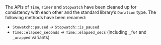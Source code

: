 The APIs of `Time`, `Timer` and `Stopwatch` have been cleaned up for consistency with each other and the standard library’s `Duration` type. The following methods have been renamed:

- `Stowatch::paused` -> `Stopwatch::is_paused`
- `Time::elapsed_seconds` -> `Time::elapsed_secs` (including `_f64` and `_wrapped` variants)

